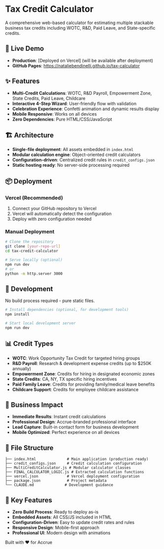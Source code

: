 # Tax Credit Calculator

A comprehensive web-based calculator for estimating multiple stackable business tax credits including WOTC, R&D, Paid Leave, and State-specific credits.

## 🚀 Live Demo

- **Production**: [Deployed on Vercel] (will be available after deployment)
- **GitHub Pages**: https://nataliebendinelli.github.io/tax-calculator

## ✨ Features

- **Multi-Credit Calculations**: WOTC, R&D Payroll, Empowerment Zone, State Credits, Paid Leave, Childcare
- **Interactive 4-Step Wizard**: User-friendly flow with validation
- **Celebration Experience**: Confetti animation and dynamic results display  
- **Mobile Responsive**: Works on all devices
- **Zero Dependencies**: Pure HTML/CSS/JavaScript

## 🏗️ Architecture

- **Single-file deployment**: All assets embedded in `index.html`
- **Modular calculation engine**: Object-oriented credit calculators
- **Configuration-driven**: Centralized credit rules in `credit_configs.json`
- **Static hosting ready**: No server-side processing required

## 📦 Deployment

### Vercel (Recommended)

1. Connect your GitHub repository to Vercel
2. Vercel will automatically detect the configuration
3. Deploy with zero configuration needed

### Manual Deployment

```bash
# Clone the repository
git clone [your-repo-url]
cd tax-credit-calculator

# Serve locally (optional)
npm run dev
# or
python -m http.server 3000
```

## 🔧 Development

No build process required - pure static files.

```bash
# Install dependencies (optional, for development tools)
npm install

# Start local development server
npm run dev
```

## 📊 Credit Types

- **WOTC**: Work Opportunity Tax Credit for targeted hiring groups
- **R&D Payroll**: Research & development expense credits (up to $250K annually)
- **Empowerment Zone**: Credits for hiring in designated economic zones
- **State Credits**: CA, NY, TX specific hiring incentives
- **Paid Family Leave**: Credits for providing family/medical leave benefits
- **Childcare Support**: Credits for employee childcare assistance

## 🏢 Business Impact

- **Immediate Results**: Instant credit calculations
- **Professional Design**: Accrue-branded professional interface
- **Lead Capture**: Built-in contact form for business development
- **Mobile Optimized**: Perfect experience on all devices

## 📁 File Structure

```
├── index.html              # Main application (production ready)
├── credit_configs.json     # Credit calculation configuration
├── MultiCreditCalculator.js # Modular calculator classes
├── FINAL_CALCULATOR_LOGIC.js # Extracted calculation functions
├── vercel.json             # Vercel deployment configuration
├── package.json            # Project metadata
└── CLAUDE.md              # Development guidance
```

## 🌟 Key Features

- **Zero Build Process**: Ready to deploy as-is
- **Embedded Assets**: All CSS/JS included in HTML
- **Configuration-Driven**: Easy to update credit rates and rules
- **Responsive Design**: Mobile-first approach
- **Professional UI**: Modern design with animations

Built with ❤️ for Accrue